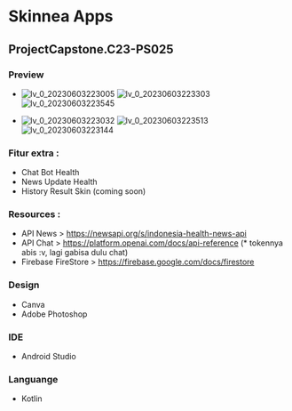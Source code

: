 # Skinnea Apps
## ProjectCapstone.C23-PS025

### Preview 
* ![lv_0_20230603223005](https://github.com/Skinnea/project/assets/46983155/848838dd-8735-4e52-a1ae-8da978359673)
![lv_0_20230603223303](https://github.com/Skinnea/project/assets/46983155/db4ad587-c272-4c65-a5f4-74a404f8224c)
![lv_0_20230603223545](https://github.com/Skinnea/project/assets/46983155/8e96c77f-385e-45bb-a075-533b2668bd7c)

* ![lv_0_20230603223032](https://github.com/Skinnea/project/assets/46983155/0ff5b64f-b146-4f3d-8fc6-3af13a270d40)
![lv_0_20230603223513](https://github.com/Skinnea/project/assets/46983155/56e5461b-dbf8-4c89-8ec5-4bac800c28d9)
![lv_0_20230603223144](https://github.com/Skinnea/project/assets/46983155/011897f5-6ceb-433d-b8f0-2fef1f3f54ea)

### Fitur extra :
- Chat Bot Health
- News Update Health
- History Result Skin (coming soon)

### Resources :
- API News > https://newsapi.org/s/indonesia-health-news-api
- API Chat > https://platform.openai.com/docs/api-reference 
(* tokennya abis :v, lagi gabisa dulu chat) 
- Firebase FireStore > https://firebase.google.com/docs/firestore

### Design
- Canva
- Adobe Photoshop

### IDE
- Android Studio

### Languange
- Kotlin
